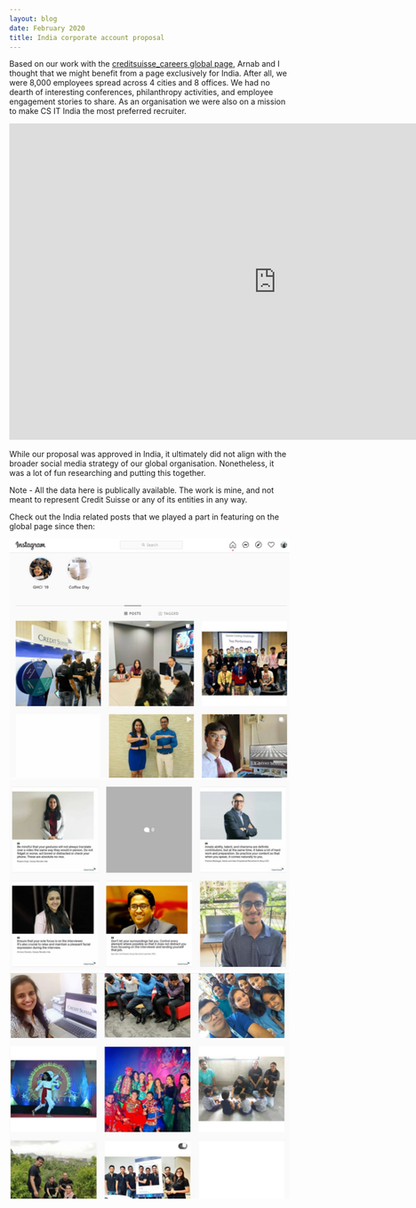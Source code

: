 ```yaml
---
layout: blog
date: February 2020
title: India corporate account proposal
---
```


Based on our work with the [creditsuisse_careers global page](https://www.instagram.com/creditsuisse_careers/), Arnab and I thought that we might benefit from a page exclusively for India. After all, we were 8,000 employees spread across 4 cities and 8 offices. We had no dearth of interesting conferences, philanthropy activities, and employee engagement stories to share. As an organisation we were also on a mission to make CS IT India the most preferred recruiter.

<iframe src="https://docs.google.com/presentation/d/e/2PACX-1vQ7ZRajl4ZCMRmCXVj5-U2kV0q2VdOq8N1lKaPIgu8FuHeEtiG7fcNXBE93bCejmbc3eIjs21Z58bmx/embed?start=true&loop=true&delayms=3000" frameborder="0" width="960" height="569" allowfullscreen="true" mozallowfullscreen="true" webkitallowfullscreen="true" width="100%"></iframe>

While our proposal was approved in India, it ultimately did not align with the broader social media strategy of our global organisation. Nonetheless, it was a lot of fun researching and putting this together.

Note - All the data here is publically available. The work is mine, and not meant to represent Credit Suisse or any of its entities in any way. 

Check out the India related posts that we played a part in featuring on the global page since then:

![](csinstaindia_images/1.jpg)
![](csinstaindia_images/2.jpg)
![](csinstaindia_images/3.jpg)


